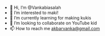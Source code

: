 - 👋 Hi, I’m @Vankabiasalah
- 👀 I’m interested to maki! 
- 🌱 I’m currently learning for making kukis
- 💞️ I’m looking to collaborate on YouTube kid
- 📫 How to reach me akbarvanka@gmail.com

<!---
Vankabiasalah/Vankabiasalah is a ✨ special ✨ repository because its `README.md` (this file) appears on your GitHub profile.
You can click the Preview link to take a look at your changes.
--->
